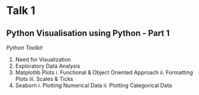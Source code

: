 Talk 1
======

Python Visualisation using Python - Part 1
-------------------------------------------------

_Python Toolkit_

1. Need for Visualization
2. Exploratory Data Analysis
3. Matplotlib Plots
   i.   Functional & Object Oriented Approach
   ii.  Formatting Plots
   iii. Scales & Ticks
4. Seaborn
   i.  Plotting Numerical Data 
   ii. Plotting Categorical Data
